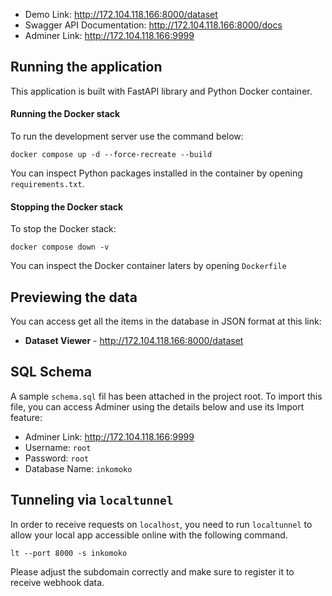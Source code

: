- Demo Link: <http://172.104.118.166:8000/dataset>
- Swagger API Documentation: <http://172.104.118.166:8000/docs>
- Adminer Link: <http://172.104.118.166:9999>

## Running the application

This application is built with FastAPI library and Python Docker container.

#### Running the Docker stack

To run the development server use the command below:

```
docker compose up -d --force-recreate --build
```

You can inspect Python packages installed in the container by opening `requirements.txt`.

#### Stopping the Docker stack

To stop the Docker stack:

```
docker compose down -v
```

You can inspect the Docker container laters by opening `Dockerfile`

## Previewing the data

You can access get all the items in the database in JSON format at this link:

- **Dataset Viewer** - <http://172.104.118.166:8000/dataset>

## SQL Schema

A sample `schema.sql` fil has been attached in the project root. To import this file, you can access Adminer using the details below and use its Import feature:

- Adminer Link: <http://172.104.118.166:9999>
- Username: `root`
- Password: `root`
- Database Name: `inkomoko`

## Tunneling via `localtunnel`

In order to receive requests on `localhost`, you need to run `localtunnel` to allow your local app accessible online with the following command.

```
lt --port 8000 -s inkomoko
```

Please adjust the subdomain correctly and make sure to register it to receive webhook data.
